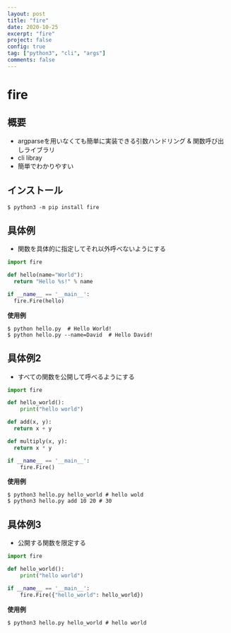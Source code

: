 ```yaml
---
layout: post
title: "fire"
date: 2020-10-25
excerpt: "fire"
project: false
config: true
tag: ["python3", "cli", "args"]
comments: false
---
```


# fire

## 概要
 - argparseを用いなくても簡単に実装できる引数ハンドリング & 関数呼び出しライブラリ
 - cli libray
 - 簡単でわかりやすい

## インストール

```console
$ python3 -m pip install fire
```

## 具体例
 - 関数を具体的に指定してそれ以外呼べないようにする

```python
import fire

def hello(name="World"):
  return "Hello %s!" % name

if __name__ == '__main__':
  fire.Fire(hello)
```

**使用例**  

```console
$ python hello.py  # Hello World!
$ python hello.py --name=David  # Hello David!
```

## 具体例2
 - すべての関数を公開して呼べるようにする

```python
import fire

def hello_world():
    print("hello world")

def add(x, y):
  return x + y

def multiply(x, y):
  return x * y

if __name__ == '__main__':
    fire.Fire()
```

**使用例**  

```console
$ python3 hello.py hello_world # hello wold
$ python3 hello.py add 10 20 # 30
```

## 具体例3
 - 公開する関数を限定する

```python
import fire

def hello_world():
    print("hello world")

if __name__ == '__main__':
    fire.Fire({"hello_world": hello_world})
```

**使用例**  

```console
$ python3 hello.py hello_world # hello world
```
